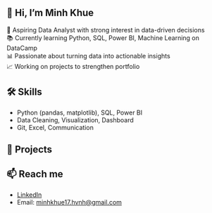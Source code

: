 ## 👋 Hi, I’m Minh Khue

🎯 Aspiring Data Analyst with strong interest in data-driven decisions  
📚 Currently learning Python, SQL, Power BI, Machine Learning on DataCamp  
📊 Passionate about turning data into actionable insights  
📈 Working on projects to strengthen portfolio

## 🛠️ Skills

- Python (pandas, matplotlib), SQL, Power BI  
- Data Cleaning, Visualization, Dashboard  
- Git, Excel, Communication

## 📂 Projects

## 📫 Reach me

- [LinkedIn](https://www.linkedin.com/in/khu%C3%AA-h%C3%A0-minh-43456b279/) 
- Email: minhkhue17.hvnh@gmail.com
